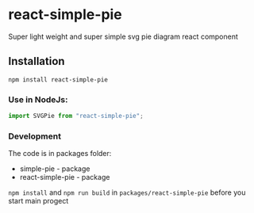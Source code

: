 # react-simple-pie

Super light weight and super simple svg pie diagram react component

## Installation

```shell
npm install react-simple-pie
```

### Use in NodeJs:

```js
import SVGPie from "react-simple-pie";
```

### Development
The code is in packages folder:
* simple-pie - package
* react-simple-pie - package

`npm install` and `npm run build` in `packages/react-simple-pie` before you start main progect
